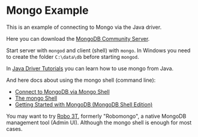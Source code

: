 
# Mongo Example

This is an example of connecting to Mongo via the Java driver.

Here you can download the [MongoDB Community Server](https://www.mongodb.com/download-center#community).

Start server with `mongod` and client (shell) with `mongo`.
In Windows you need to create the folder `C:\data\db` before starting `mongod`.

In [Java Driver Tutorials](http://mongodb.github.io/mongo-java-driver/3.5/driver/tutorials/) you can learn how to use mongo from Java.

And here docs about using the mongo shell (command line):
- [Connect to MongoDB via Mongo Shell](https://docs.mongodb.com/tutorials/connect-to-mongodb-shell/)
- [The mongo Shell](https://docs.mongodb.com/manual/mongo/)
- [Getting Started with MongoDB (MongoDB Shell Edition)](https://docs.mongodb.com/getting-started/shell/)

You may want to try [Robo 3T](https://robomongo.org/), formerly "Robomongo", a native MongoDB management tool (Admin UI). Although the mongo shell is enough for most cases.
